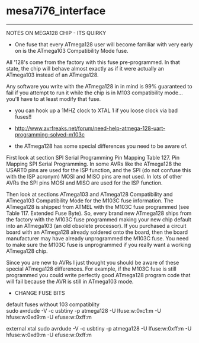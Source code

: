 # mesa7i76_interface








------------------------------------------

NOTES ON MEGA128 CHIP - ITS QUIRKY 

- One fuse that every ATmega128 user will become familiar with very early on is the ATmega103 Compatibility Mode fuse.

All '128's come from the factory with this fuse pre-programmed. In that state, the chip will behave almost exactly as if it were actually an ATmega103 instead of an ATmega128.

Any software you write with the ATmega128 in in mind is 99% guaranteed to fail if you attempt to run it while the chip is in M103 compatibility mode... you'll have to at least modify that fuse.


- you can hook up a 1MHZ clock to XTAL 1 if you loose clock via bad fuses!!


- http://www.avrfreaks.net/forum/need-help-atmega-128-uart-programming-solved-m103c

- the ATmega128 has some special differences you need to be aware of. 

First look at section SPI Serial Programming Pin Mapping Table 127. Pin Mapping SPI Serial Programming. In some AVRs like the ATmega128 the USART0 pins are used for the ISP function, and the SPI (do not confuse this with the ISP acronym) MOSI and MISO pins are not used. In lots of other AVRs the SPI pins MOSI and MISO are used for the ISP function.

Then look at sections ATmega103 and ATmega128 Compatibility and ATmega103 Compatibility Mode for the M103C fuse information. The ATmega128 is shipped from ATMEL with the M103C fuse programmed (see Table 117. Extended Fuse Byte). So, every brand new ATmega128 ships from the factory with the M103C fuse programmed making your new chip default into an ATmega103 (an old obsolete processor). If you purchased a circuit board with an ATmega128 already soldered onto the board, then the board manufacturer may have already unprogrammed the M103C fuse. You need to make sure the M103C fuse is unprogrammed if you really want a working ATmega128 chip.

Since you are new to AVRs I just thought you should be aware of these special ATmega128 differences. For example, if the M103C fuse is still programmed you could write perfectly good ATmega128 program code that will fail because the AVR is still in ATmega103 mode.


- CHANGE FUSE BITS 

default fuses without 103 compatiblity  
sudo avrdude -V -c usbtiny -p atmega128  -U lfuse:w:0xc1:m -U hfuse:w:0xd9:m -U efuse:w:0xff:m 

external xtal
sudo avrdude -V -c usbtiny -p atmega128  -U lfuse:w:0xff:m -U hfuse:w:0xd9:m -U efuse:w:0xff:m 


